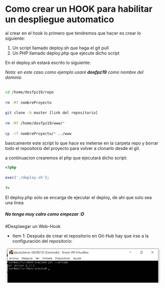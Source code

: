 
# Como crear un HOOK para habilitar un despliegue automatico 

<!---parte de Iñaki---->
al crear en el hook lo primero que tendremos que hacer es crear lo siguiente:
1.  Un script llamado deploy.sh que haga el git pull
2. Un PHP llamado deploy.php que ejecute dicho script

En el deploy.sh estará escrito lo siguiente:

*Nota: en este caso como ejemplo usaré __dosfpz19__ como nombre del dominio*
```bash

cd /home/dosfpz19/repo

rm -Rf nombreProyecto

git clone -b master [link del repositorio]

rm -Rf /home/dosfpz19/www/*

cp -rf nombreProyecto/* ../www
```

basicamente este script lo que hace es meterse en la carpeta repo y borrar todo el repositorio del proyecto para volver a clonarlo desde el git.

a continuacion crearemos el php que ejecutará dicho script:

```php
<?php

exec('./deploy.sh');

?>
```

El deploy.php solo se encarga de ejecutar el deploy, de ahi que solo sea una linea


<!-- BOGDDAN -->
##### No tengo muy calro como empezar  :D
#Desplaegar un Web-Hook 

* Item 1: Después de crear el repositorio en Git-Hub hay que irse a la configuración del repositorio:

![Repositorio Configuraciones](images/doc8/Screenshot_1.png)